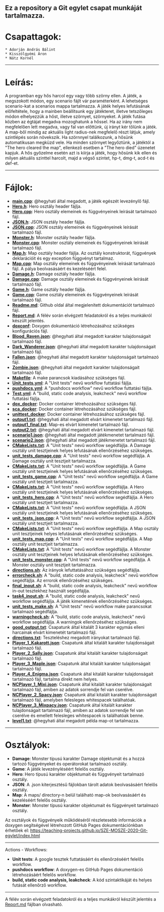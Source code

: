 Ez a repository a Git egylet csapat munkáját tartalmazza.<br />
---
# Csapattagok:

	* Adorján András Bálint
	* Kisszölgyémi Áron
	* Nátz Kornél

---

# Leírás:
A programban egy hős harcol egy vagy több szörny ellen. A játék, a megszokott módon, egy scenario fájlt vár paraméterként. A lehetséges scenario-kat a scenarios mappa tartalmazza. A játék helyes lefutásának előfeltétele, hogy a mainben beállítsunk egy játékteret, illetve tetszőleges módon elhelyezzük a hőst, illetve szörnyet, szörnyeket. A játék futása közben az égtájat megadva mozoghatunk a hőssel. Ha az irány nem megfelelően lett megadva, vagy fal van előttünk, új irányt kér tőlünk a játék. A map-ből mindig az aktuális light radius-nek megfelelő részt látjuk, amely szintlépés során növekszik. Ha szörnnyel találkozunk, a hősünk automatikusan megküzd vele. Ha minden szörnyet legyőztünk, a játéktól a "The hero cleared the map", ellenkező esetben a "The hero died" üzenetet kapjuk. A hős győzelme esetén azt is kiírja a játék, hogy hősünk kik ellen és milyen aktuális szinttel harcolt, majd a végső szintet, hp-t, dmg-t, acd-t és def-et.<br />

---

# Fájlok:

*	**[main.cpp](main.cpp)**: @hegyhati által megadott, a játék egészét levezénylő fájl.<br />
*	**[Hero.h](Hero.h)**: Hero osztály header fájlja.<br />
*	**[Hero.cpp](Hero.cpp)**: Hero osztály elemeinek és függvényeinek leírását tartalmazó fájl.<br />
*	**[JSON.h](JSON.h)**: JSON osztály header fájlja.<br />
*	**[JSON.cpp](JSON.cpp)**: JSON osztály elemeinek és függvényeinek leírását tartalmazó fájl.<br />
*	**[Monster.h](Monster.h)**: Monster osztály header fájlja.<br />
*	**[Monster.cpp](Monster.cpp)**: Monster osztály elemeinek és függvényeinek leírását tartalmazó fájl.<br />
*	**[Map.h](Map.h)**: Map osztály header fájlja. Az osztály konstruktorát, függvények deklarációit és egy exception függvényt tartalmaz.<br />
*	**[Map.cpp](Map.cpp)**: Map osztály elemeinek és függvényeinek leírását tartalmazó fájl. A pálya beolvasásáért és kezeléséért felel.<br />
*	**[Damage.h](Damage.h)**: Damage osztály header fájlja.<br />
*	**[Damage.cpp](Damage.cpp)**: Damage osztály elemeinek és függvényeinek leírását tartalmazó fájl.<br />
*	**[Game.h](Game.h)**: Game osztály header fájlja.<br />
*	**[Game.cpp](Game.cpp)**: Game osztály elemeinek és függvényeinek leírását tartalmazó fájl.<br />
*	**[Readme.md](Readme.md)**: Github oldal által megjelenített dokumentációt tartalmazó fájl.<br />
*	**[Report.md](Report.md)**: A félév során elvégzett feladatokról és a teljes munkákról készült jelentés.<br />
*	**[doxconf](doxconf)**: Doxygen dokumentáció létrehozásához szükséges konfigurációs fájl.<br />
*	**[Blood_Raven.json](Blood_Raven.json)**: @hegyhati által megadott karakter tulajdonságait tartalmazó fájl.<br />
*	**[Dark_Wanderer.json](Dark_Wanderer.json)**: @hegyhati által megadott karakter tulajdonságait tartalmazó fájl.<br />
*	**[Fallen.json](Fallen.json)**: @hegyhati által megadott karakter tulajdonságait tartalmazó fájl.<br />
*	**[Zombie.json](Zombie.json)**: @hegyhati által megadott karakter tulajdonságait tartalmazó fájl.<br />
*	**[Makefile](Makefile)**: A make parancsok kiadásához szükséges fájl.<br />
*	**[Unit_tests.yml](.github/workflows/Unit_tests.yml)**: A "Unit tests" nevű workflow futtatási fájlja.<br />
*	**[pushdocs.yml](.github/workflows/pushdocs.yml)**: A "pushdocs workflow" nevű workflow futtatási fájlja.<br />
*	**[Test.yml](.github/workflows/Test.yml)**: A "build, static code analysis, leakcheck" nevű workflow futtatási fájlja.<br />
*	**[dox_docker](docker/dox_docker)**: Docker container létrehozásához szükséges fájl.<br />
*	**[sca_docker](docker/sca_docker)**: Docker container létrehozásához szükséges fájl.<br />
*	**[unittest_docker](docker/unittest_docker)**: Docker container létrehozásához szükséges fájl.<br />
*	**[output1.txt](scenarios/output1.txt)**: @hegyhati által megadott elvárt kimenetet tartalmazó fájl.<br />
*	**[output1_final.txt](scenarios/output1_final.txt)**: Map-es elvárt kimenetet tartalmazó fájl.<br />
*	**[output2.txt](scenarios/output2.txt)**: @hegyhati által megadott elvárt kimenetet tartalmazó fájl.<br />
*	**[scenario1.json](scenarios/scenario1.json)**: @hegyhati által megadott játékmenetet tartalmazó fájl.<br />
*	**[scenario2.json](scenarios/scenario2.json)**: @hegyhati által megadott játékmenetet tartalmazó fájl.<br />
*	**[CMakeLists.txt](tests/damage_tests/CMakeLists.txt)**: A "Unit tests" nevű workflow segédfájlja. A Damage osztály unit tesztjeinek helyes lefutásának ellenőrzéséhez szükséges.<br />
*	**[unit_tests_damage.cpp](tests/damage_tests/unit_tests_damage.cpp)**: A "Unit tests" nevű workflow segédfájlja. A Damage osztály unit tesztjeit tartalmazza.<br />
*	**[CMakeLists.txt](tests/game_tests/CMakeLists.txt)**: A "Unit tests" nevű workflow segédfájlja. A Game osztály unit tesztjeinek helyes lefutásának ellenőrzéséhez szükséges.<br />
*	**[unit_tests_game.cpp](tests/game_tests/unit_tests_game.cpp)**: A "Unit tests" nevű workflow segédfájlja. A Game osztály unit tesztjeit tartalmazza.<br />
*	**[CMakeLists.txt](tests/hero_tests/CMakeLists.txt)**: A "Unit tests" nevű workflow segédfájlja. A Hero osztály unit tesztjeinek helyes lefutásának ellenőrzéséhez szükséges.<br />
*	**[unit_tests_hero.cpp](tests/hero_tests/unit_tests_hero.cpp)**: A "Unit tests" nevű workflow segédfájlja. A Hero osztály unit tesztjeit tartalmazza.<br />
*	**[CMakeLists.txt](tests/json_tests/CMakeLists.txt)**: A "Unit tests" nevű workflow segédfájlja. A JSON osztály unit tesztjeinek helyes lefutásának ellenőrzéséhez szükséges.<br />
*	**[unit_tests_json.cpp](tests/json_tests/unit_tests_json.cpp)**: A "Unit tests" nevű workflow segédfájlja. A JSON osztály unit tesztjeit tartalmazza.<br />
*	**[CMakeLists.txt](tests/map_tests/CMakeLists.txt)**: A "Unit tests" nevű workflow segédfájlja. A Map osztály unit tesztjeinek helyes lefutásának ellenőrzéséhez szükséges.<br />
*	**[unit_tests_map.cpp](tests/map_tests/unit_tests_map.cpp)**: A "Unit tests" nevű workflow segédfájlja. A Map osztály unit tesztjeit tartalmazza.<br />
*	**[CMakeLists.txt](tests/monster_tests/CMakeLists.txt)**: A "Unit tests" nevű workflow segédfájlja. A Monster osztály unit tesztjeinek helyes lefutásának ellenőrzéséhez szükséges.<br />
*	**[unit_tests_monster.cpp](tests/monster_tests/unit_tests_monster.cpp)**: A "Unit tests" nevű workflow segédfájlja. A Monster osztály unit tesztjeit tartalmazza.<br />
*	**[directions.sh](tests/directions.sh)**: Az irányok lefuttatásához szükséges segédfájlja.<br />
*	**[errorcheck.sh](tests/errorcheck.sh)**: A "build, static code analysis, leakcheck" nevű workflow segédfájlja. Az errorok ellenőrzéséhez szükséges.<br />
*	**[final_inout.sh](tests/final_inout.sh)**: A "build, static code analysis, leakcheck" nevű workflow in-out tesztekhez használt segédfájlja.<br />
*	**[task4_inout.sh](tests/task4_inout.sh)**: A "build, static code analysis, leakcheck" nevű workflow segédfájlja. A játék kimenetének ellenőrzéséhez szükséges.<br />
*	**[unit_tests_make.sh](tests/unit_tests_make.sh)**: A "Unit tests" nevű workflow make parancsokat tartalmazó segédfájlja.<br />
*	**[warningcheck.sh](tests/warningcheck.sh)**: A "build, static code analysis, leakcheck" nevű workflow segédfájlja. A warningok ellenőrzéséhez szükséges.<br />
*	**[good_output.txt](units/good_output.txt)**: Csapatunk által kitalált 3 karakter egymás elleni harcainak elvárt kimenetét tartalmazó fájl.<br />
*	**[directions.txt](units/directions.txt)**: Teszteléshez megadott irányokat tartalmazó fájl.<br />
*	**[Player_1_Kakarott.json](units/Player_1_Kakarott.json)**: Csapatunk által kitalált karakter tulajdonságait tartalmazó fájl.<br />
*	**[Player_2_Sally.json](units/Player_2_Sally.json)**: Csapatunk által kitalált karakter tulajdonságait tartalmazó fájl.<br />
*	**[Player_3_Maple.json](units/Player_3_Maple.json)**: Csapatunk által kitalált karakter tulajdonságait tartalmazó fájl.<br />
*	**[Player_4_Enigma.json](units/error/Player_4_Enigma.json)**: Csapatunk által kitalált karakter tulajdonságait tartalmazó fájl, tartalma direkt nem helyes.<br />
*	**[NCPlayer_1_Mixi.json](units/not_correct_units/NCPlayer_1_Mixi.json)**: Csapatunk által kitalált karakter tulajdonságait tartalmazó fájl, amiben az adatok sorrendje fel van cserélve.<br />
*	**[NCPlayer_2_Spacy.json](units/not_correct_units/NCPlayer_2_Spacy.json)**: Csapatunk által kitalált karakter tulajdonságait tartalmazó fájl, amelyben felesleges whitespacek találhatóak.<br />
*	**[NCPlayer_3_Mixpacy.json](units/not_correct_units/NCPlayer_3_Mixpacy.json)**: Csapatunk által kitalált karakter tulajdonságait tartalmazó fájl, amiben az adatok sorrendje fel van cserélve és emellett felesleges whitespacek is találhatóak benne.<br />
*	**[level1.txt](maps/level1.txt)**: @hegyhati által megadott példa map-ot tartalmazza.<br />

---

# Osztályok:
*	**Damage**: Monster típusú karakter Damage objektumát és a hozzá tartozó függvényeket és operátorokat tartalmazó osztály.<br />
*	**Game**: A játék levezényléséért felelős osztály.<br />
*	**Hero**: Hero típusú karakter objektumait és függvényeit tartalmazó osztály.<br />
*	**JSON**: A .json kiterjesztésű fájlokban tárolt adatok beolvasásáért felelős osztály.<br />
*	**Map**: A maps/ directory-n belül található map-ok beolvasásáért és kezeléséért felelős osztály.<br />
*	**Monster**: Monster típusú karakter objektumait és függvényeit tartalmazó osztály.<br />

Az osztályok és függvényeik működéséről részletesebb információk a doxygen segítségével létrehozott GitHub Pages dokumentációnkban érhetőek el: https://teaching-projects.github.io/SZE-MOSZE-2020-Git-egylet/index.html<br />

---

Actions - Workflows:<br />
*	**Unit tests**: A google tesztek futtatásáért és ellenőrzéséért felelős workflow.<br />
*	**pushdocs workflow**: A doxygen-es GitHub Pages dokumentáció létrehozásáért felelős workflow.<br />
*	**build, static code analysis, leakcheck**: A kód szintaktikáját és helyes futását ellenőrző workflow.<br />

---

A félév során elvégzett feladatokról és a teljes munkákról készült jelentés a [Report.md](Report.md) fájlban olvasható. <br /> 
